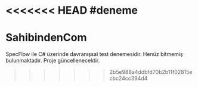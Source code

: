<<<<<<< HEAD
#deneme
=======
# SahibindenCom
SpecFlow ile C# üzerinde davranışsal test denemesidir. Henüz bitmemiş bulunmaktadır. Proje güncellenecektir.
>>>>>>> 2b5e988a4ddbfd70b2b11f02815ecbc24cc394d4
